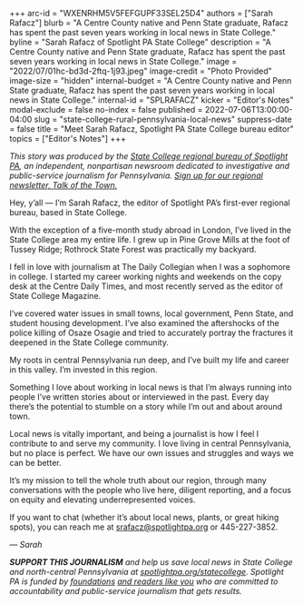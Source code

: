 +++
arc-id = "WXENRHM5V5FEFGUPF33SEL25D4"
authors = ["Sarah Rafacz"]
blurb = "A Centre County native and Penn State graduate, Rafacz has spent the past seven years working in local news in State College."
byline = "Sarah Rafacz of Spotlight PA State College"
description = "A Centre County native and Penn State graduate, Rafacz has spent the past seven years working in local news in State College."
image = "2022/07/01hc-bd3d-2ftq-1j93.jpeg"
image-credit = "Photo Provided"
image-size = "hidden"
internal-budget = "A Centre County native and Penn State graduate, Rafacz has spent the past seven years working in local news in State College."
internal-id = "SPLRAFACZ"
kicker = "Editor's Notes"
modal-exclude = false
no-index = false
published = 2022-07-06T13:00:00-04:00
slug = "state-college-rural-pennsylvania-local-news"
suppress-date = false
title = "Meet Sarah Rafacz, Spotlight PA State College bureau editor"
topics = ["Editor's Notes"]
+++

<i>This story was produced by the </i><a href="https://www.spotlightpa.org/statecollege"><i>State College regional bureau of Spotlight PA</i></a><i>, an independent, nonpartisan newsroom dedicated to investigative and public-service journalism for Pennsylvania. </i><a href="https://www.spotlightpa.org/newsletters/talkofthetown"><i>Sign up for our regional newsletter, Talk of the Town.</i></a>

Hey, y’all — I’m Sarah Rafacz, the editor of Spotlight PA’s first-ever regional bureau, based in State College.

With the exception of a five-month study abroad in London, I’ve lived in the State College area my entire life. I grew up in Pine Grove Mills at the foot of Tussey Ridge; Rothrock State Forest was practically my backyard.

I fell in love with journalism at The Daily Collegian when I was a sophomore in college. I started my career working nights and weekends on the copy desk at the Centre Daily Times, and most recently served as the editor of State College Magazine.

I’ve covered water issues in small towns, local government, Penn State, and student housing development. I’ve also examined the aftershocks of the police killing of Osaze Osagie and tried to accurately portray the fractures it deepened in the State College community.

My roots in central Pennsylvania run deep, and I’ve built my life and career in this valley. I’m invested in this region.

Something I love about working in local news is that I’m always running into people I’ve written stories about or interviewed in the past. Every day there’s the potential to stumble on a story while I’m out and about around town.

Local news is vitally important, and being a journalist is how I feel I contribute to and serve my community. I love living in central Pennsylvania, but no place is perfect. We have our own issues and struggles and ways we can be better.

It’s my mission to tell the whole truth about our region, through many conversations with the people who live here, diligent reporting, and a focus on equity and elevating underrepresented voices.

If you want to chat (whether it’s about local news, plants, or great hiking spots), you can reach me at <a href="mailto:srafacz@spotlightpa.org">srafacz@spotlightpa.org</a> or 445-227-3852.

<i>— Sarah</i>

<i><b>SUPPORT THIS JOURNALISM</b></i><i> and help us save local news in State College and north-central Pennsylvania at </i><a href="/donate?campaign=701Dn000000Ygq1IAC&utm_source=www.spotlightpa.org&utm_medium=statecollege:section&utm_campaign=statecollege:main"><i>spotlightpa.org/statecollege</i></a><i>. Spotlight PA is funded by </i><a href="https://www.spotlightpa.org/support"><i>foundations</i></a><i> </i><a href="https://www.spotlightpa.org/support"><i>and readers like you</i></a><i> who are committed to accountability and public-service journalism that gets results.</i>
